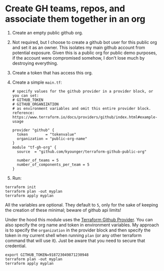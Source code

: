# Create GH teams, repos, and associate them together in an org

1. Create an empty public github org.

2. Not required, but I choose to create a github bot user for this public org and set it as an owner. This isolates my main github account from  potential exposure. Given this is a public org for public demo purposes, if the account were compromised somehow, I don't lose much by destroying everything.

3. Create a token that has access this org.

4. Create a simple `main.tf`:

   ```
   # specify values for the github provider in a provider block, or you can set:
   # GITHUB_TOKEN 
   # GITHUB_ORGANIZATION 
   # as environment variables and omit this entire provider block. reference: https://www.terraform.io/docs/providers/github/index.html#example-usage
   
   provider "github" {
     token        = "tokenvalue"
     organization = "public-org-name"
   }
   module "tf-gh-org" {
     source  = "github.com/kyounger/terraform-github-public-org"
   
     number_of_teams = 5
     number_of_components_per_team = 5
   }
   ```

   

5. Run: 

```
terraform init
terraform plan -out myplan
terraform apply myplan
```

All the variables are optional. They default to `5`, only for the sake of keeping the creation of these minimal; beware of github api limits!

Under the hood this module uses the [Terraform Github Provider](https://www.terraform.io/docs/providers/github/index.html). You can also specify the org name and token in environment variables. My approach is to specify the `organization` in the provider block and then specify the token in my current shell when running `plan` (or any other terraform command that will use it). Just be aware that you need to secure that credential.

```
export GITHUB_TOKEN=918723049871230948
terraform plan -out myplan
terraform apply myplan
```
